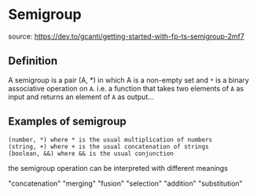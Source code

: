 # Semigroup

source: https://dev.to/gcanti/getting-started-with-fp-ts-semigroup-2mf7

## Definition

A semigroup is a pair (A, *) in which A is a non-empty set and `*` is a binary associative operation on `A`. 
i.e. a function that takes two elements of `A` as input and returns an element of `A` as output...

## Examples of semigroup

```
(number, *) where * is the usual multiplication of numbers
(string, +) where + is the usual concatenation of strings
(boolean, &&) where && is the usual conjunction
```

the semigroup operation can be interpreted with different meanings

"concatenation"
"merging"
"fusion"
"selection"
"addition"
"substitution"

